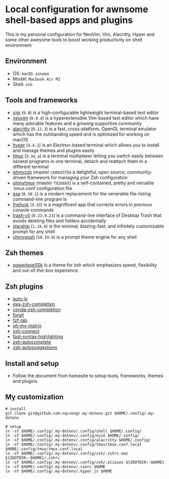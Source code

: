 # Local configuration for awnsome shell-based apps and plugins

This is my personal configuration for NeoVim, Vim, Alacritty, Hyper and some other awesome tools to boost working productivity on shell environment

## Environment

- OS: `macOS sonoma`
- Model: `Macbook Air M2`
- Shell: `zsh`

## Tools and frameworks

- [vim](https://www.vim.org/) (`9.0`) is a high-configurable lightweight terminal-based text editor
- [neovim](https://neovim.io/) (`0.9.4`) is a hyperextensible Vim-based text editor which have many adorable features and a growing supportive community
- [alacritty](https://alacritty.org/) (`0.12.3`) is a fast, cross-platform, OpenGL terminal emulator which has the outstanding speed and is optimized for working on macOS
- [hyper](https://hyper.is/) (`3.4.1`) is an Electron-based terminal which allows you to install and manage themes and plugins easily
- [tmux](https://github.com/tmux/tmux) (`3.3a_a`) is a terminal multiplexer letting you switch easily between several programs in one terminal, detach and reattach them to a different terminal
- [ohmyzsh](https://ohmyz.sh/) (master `cb86d37`)is a delightful, open source, community-driven framework for managing your Zsh configuration
- [ohmytmux](https://github.com/gpakosz/.tmux) (master `fd1bbb5`) is a self-contained, pretty and versatile .tmux.conf configuration file
- [exa](https://the.exa.website/) (`0.10.1`) is a modern replacement for the venerable file-listing command-line program ls
- [thefuck](https://github.com/nvbn/thefuck) (`3.32`) is a magnificent app that corrects errors in previous console commands
- [trash-cli](https://github.com/andreafrancia/trash-cli) (`0.23.9.23`) is a command-line interface of Desktop Trash that avoids deleting files and folders accidentally
- [starship](https://starship.rs/) (`1.16.0`) is the minimal, blazing-fast, and infinitely customizable prompt for any shell
- [ohmyposh](https://ohmyposh.dev/) (`18.19.0`) is a prompt theme engine for any shell

## Zsh themes
- [powerlevel10k](https://github.com/romkatv/powerlevel10k) is a theme for zsh which emphasizes speed, flexibility and out-of-the-box experience

## Zsh plugins
- [auto-ls](https://github.com/vqcuong/auto-ls)
- [exa-zsh-completion](https://github.com/vqcuong/exa-zsh-completion)
- [conda-zsh-completion](https://github.com/conda-incubator/conda-zsh-completion)
- [forgit](https://github.com/wfxr/forgit)
- [fzf-tab](https://github.com/Aloxaf/fzf-tab)
- [oh-my-matrix](https://github.com/amstrad/oh-my-matrix)
- [ssh-connect](https://github.com/gko/ssh-connect)
- [fast-syntax-highlighting](https://github.com/zdharma-continuum/fast-syntax-highlighting)
- [zsh-autocomplete](https://github.com/marlonrichert/zsh-autocomplete)
- [zsh-autosuggestions](https://github.com/zsh-users/zsh-autosuggestions)

## Install and setup
- Follow the document from homesite to setup tools, frameworks, themes and plugins
## My customization

```
# install
git clone git@github.com:vqcuong/.my-dotenv.git $HOME/.config/.my-dotenv

# setup
ln -sf $HOME/.config/.my-dotenv/.config/shell $HOME/.config/
ln -sf $HOME/.config/.my-dotenv/.config/nvim $HOME/.config/
ln -sf $HOME/.config/.my-dotenv/.config/alacritty $HOME/.config/
ln -sf $HOME/.config/.my-dotenv/.config/tmux/tmux.conf.local $HOME/.config/tmux/tmux.conf.local
ln -sf $HOME/.config/.my-dotenv/.config/zsh/.zshrc.omz ${ZDOTDIR:-$HOME}/.zshrc
ln -sf $HOME/.config/.my-dotenv/.config/zsh/.aliases ${ZDOTDIR:-$HOME} 
ln -sf $HOME/.config/.my-dotenv/.vimrc $HOME
ln -sf $HOME/.config/.my-dotenv/.hyper.js $HOME
```
